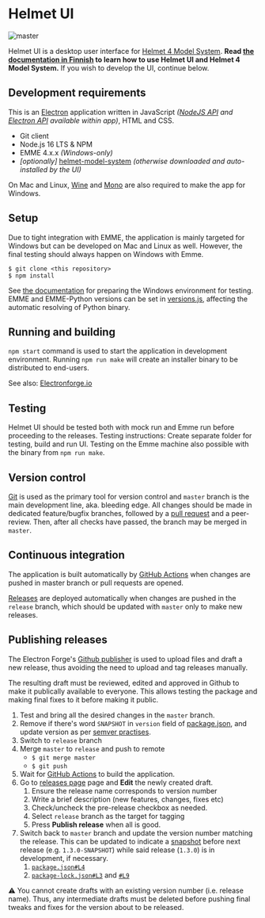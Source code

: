 # Helmet UI

![master](https://github.com/HSLdevcom/helmet-ui/actions/workflows/node.js.yml/badge.svg?branch=master)

Helmet UI is a desktop user interface for [Helmet 4 Model System](https://github.com/HSLdevcom/helmet-model-system). 
**Read [the documentation in Finnish](https://hsldevcom.github.io/helmet-docs/) to learn how to use Helmet UI and Helmet 4 Model System.**
 If you wish to develop the UI, continue below.

## Development requirements

This is an [Electron](https://electrojs.org) application written in JavaScript _([NodeJS API](https://nodejs.org/api/)
and [Electron API](https://www.electronjs.org/docs/api) available within app)_, HTML and CSS.

- Git client
- Node.js 16 LTS & NPM
- EMME 4.x.x _(Windows-only)_
- _[optionally]_ [helmet-model-system](https://github.com/HSLdevcom/helmet-model-system) _(otherwise downloaded and auto-installed by the UI)_

On Mac and Linux, [Wine](https://www.winehq.org/) and [Mono](https://www.mono-project.com/) are also required to make the app for Windows.

## Setup

Due to tight integration with EMME, the application is mainly targeted for Windows but can be developed on Mac and Linux as well.
However, the final testing should always happen on Windows with Emme.

```
$ git clone <this repository>
$ npm install
```

See [the documentation](https://hsldevcom.github.io/helmet-ui/) for preparing the Windows environment for testing.
EMME and EMME-Python versions can be set in [versions.js](src/versions.js), affecting the automatic resolving of Python binary.

## Running and building

`npm start` command is used to start the application in development environment. Running `npm run make` will create an installer binary to be distributed to end-users.

See also: [Electronforge.io](https://www.electronforge.io/)

## Testing

Helmet UI should be tested both with mock run and Emme run before proceeding to the releases. 
Testing instructions:
Create separate folder for testing, build and run UI. Testing on the Emme machine also possible with the binary from `npm run make`. 

## Version control

[Git](https://git-scm.com/) is used as the primary tool for version control and `master` branch is the main development line, aka. bleeding edge.
All changes should be made in dedicated feature/bugfix branches, followed by a [pull request](https://help.github.com/en/articles/creating-a-pull-request) and a peer-review.
Then, after all checks have passed, the branch may be merged in `master`.

## Continuous integration

The application is built automatically by [GitHub Actions](https://github.com/HSLdevcom/helmet-ui/actions)
when changes are pushed in master branch or pull requests are opened.

[Releases](https://github.com/HSLdevcom/helmet-ui/releases) are deployed automatically when changes are pushed in the `release` branch,
which should be updated with `master` only to make new releases.

## Publishing releases

The Electron Forge's [Github publisher](https://www.electronforge.io/config/publishers/github) is
used to upload files and draft a new release, thus avoiding the need to upload and tag releases
manually.

The resulting draft must be reviewed, edited and approved in Github to make it publically available
to everyone. This allows testing the package and making final fixes to it before making it public.

1. Test and bring all the desired changes in the `master` branch.
1. Remove if there's word `SNAPSHOT` in `version` field of [package.json](./package.json), and
   update version as per [semver practises](https://semver.org/).
1. Switch to `release` branch
1. Merge `master` to `release` and push to remote
    - `$ git merge master`
    - `$ git push`
1. Wait for [GitHub Actions](https://github.com/HSLdevcom/helmet-ui/actions) to build the
   application.
1. Go to [releases page](https://github.com/HSLdevcom/helmet-ui/releases) page and **Edit** the
   newly created draft.
    1. Ensure the release name corresponds to version number
    1. Write a brief description (new features, changes, fixes etc)
    1. Check/uncheck the pre-release checkbox as needed.
    1. Select `release` branch as the target for tagging
    1. Press **Publish release** when all is good.
1. Switch back to `master` branch and update the version number matching the release. This can be
   updated to indicate a [snapshot](http://codethataint.com/blog/what-are-maven-snapshots/) before
   next release (e.g. `1.3.0-SNAPSHOT`) while said release (`1.3.0`) is in development, if necessary.
    1. [`package.json#L4`](https://github.com/HSLdevcom/helmet-ui/blob/15a7c6e5ae020b8048907a7498d0d534a68ce21b/package.json#L4)
    1. [`package-lock.json#L3`](https://github.com/HSLdevcom/helmet-ui/blob/15a7c6e5ae020b8048907a7498d0d534a68ce21b/package-lock.json#L3)
       and [`#L9`](https://github.com/HSLdevcom/helmet-ui/blob/15a7c6e5ae020b8048907a7498d0d534a68ce21b/package-lock.json#L9)

:warning: You cannot create drafts with an existing version number (i.e. release name). Thus, any
intermediate drafts must be deleted before pushing final tweaks and fixes for the version about to
be released.
